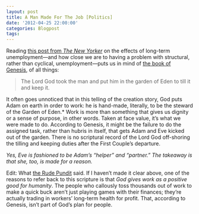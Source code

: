 ```yaml
---
layout: post
title: A Man Made For The Job [Politics]
date: '2012-04-25 22:00:00'
categories: Blogpost
tags:
---
```



Reading [this post from *The New Yorker*](http://www.newyorker.com/talk/financial/2012/04/30/120430ta_talk_surowiecki) on the effects of long-term unemployment—and how close we are to having a problem with structural, rather than cyclical, unemployment—puts us in mind of [the book of Genesis](http://bible.oremus.org/?ql=202384505), of all things:

> The Lord God took the man and put him in the garden of Eden to till it and keep it.

It often goes unnoticed that in this telling of the creation story, God puts Adam on earth in order to work: he is hand-made, literally, to be the steward of the Garden of Eden.* Work is more than something that gives us dignity or a sense of purpose, in other words. Taken at face value, it’s what we were made to do. According to Genesis, it might be the failure to do the assigned task, rather than hubris in itself, that gets Adam and Eve kicked out of the garden. There is no scriptural record of the Lord God off-shoring the tilling and keeping duties after the First Couple’s departure.

*Yes, Eve is fashioned to be Adam’s “helper” and “partner.” The takeaway is that she, too, is made for a reason.*

Edit: What [the Rude Pundit](http://rudepundit.blogspot.com/2012/04/in-brief-mitt-romney-is-breathtakingly.html) said. If I haven’t made it clear above, one of the reasons to refer back to this scripture is that *God gives work as a positive good for humanity*. The people who callously toss thousands out of work to make a quick buck aren’t just playing games with their finances; they’re actually trading in workers’ long-term health for profit. That, according to Genesis, isn’t part of God’s plan for people.


